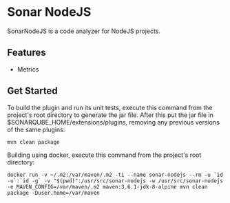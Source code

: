 # Sonar NodeJS
SonarNodeJS is a code analyzer for NodeJS projects.

## Features
* Metrics

## Get Started

To build the plugin and run its unit tests, execute this command from the project's root directory to generate the jar file. After this put the jar file in $SONARQUBE_HOME/extensions/plugins, removing any previous versions of the same plugins:
```
mvn clean package
```

Building using docker, execute this command from the project's root directory:
```
docker run -v ~/.m2:/var/maven/.m2 -ti --name sonar-nodejs --rm -u `id -u`:`id -g` -v "$(pwd)":/usr/src/sonar-nodejs -w /usr/src/sonar-nodejs -e MAVEN_CONFIG=/var/maven/.m2 maven:3.6.1-jdk-8-alpine mvn clean package -Duser.home=/var/maven
```